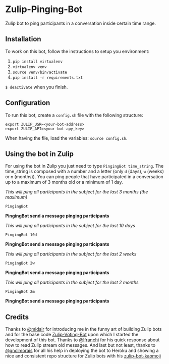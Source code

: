 # Zulip-Pinging-Bot
Zulip bot to ping participants in a conversation inside certain time range.


## Installation
To work on this bot, follow the instructions to setup you environment:

1. `pip install virtualenv`
2. `virtualenv venv`
3. `source venv/bin/activate`
4. `pip install -r requirements.txt`

`$ deactivate` when you finish.


## Configuration
To run this bot, create a `config.sh` file with the following structure:
```
export ZULIP_USR=<your-bot-address>
export ZULIP_API=<your-bot-apy_key>
```
When having the file, load the variables: `source config.sh`.


## Using the bot in Zulip
For using the bot in Zulip you just need to type `PingingBot time_string`. The time_string is composed with a number and a letter (only `d` (days), `w` (weeks) or `m` (months)). You can ping people that have participated in a conversation up to a maximum of 3 months old or a minimum of 1 day.

*This will ping all participants in the subject for the last 3 months (the maximum)*

`PingingBot`

**PingingBot send a message pinging participants**


*This will ping all participants in the subject for the last 10 days*

`PingingBot 10d`

**PingingBot send a message pinging participants**


*This will ping all participants in the subject for the last 2 weeks*

`PingingBot 2w`

**PingingBot send a message pinging participants**


*This will ping all participants in the subject for the last 2 months*

`PingingBot 2m`

**PingingBot send a message pinging participants**

## Credits
Thanks to [@midair](https://github.com/midair) for introducing me in the funny art of building Zulip bots and for the base code [Zulip-Voting-Bot](https://github.com/midair/Zulip-Voting-Bot) upon which I started the development of this bot.
Thanks to [@lfranchi](https://github.com/lfranchi) for his quick response about how to read Zulip stream old messages.
And last but not least, thanks to [@gnclmorais](https://github.com/gnclmorais) for all his help in deploying the bot to Heroku and showing a nice and consistent repo structure for Zulip bots with his [zulip-bot-kaomoji](https://github.com/gnclmorais/zulip-bot-kaomoji)


